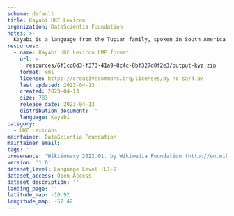 ```yaml
---
schema: default
title: Kayabí UKC Lexicon
organization: DataScientia Foundation
notes: >-
  Kayabí is a language from the Tupian family, spoken in South America. The UKC Lexicon of Kayabí is represented as a lexico-semantic network. It consists of words, word senses, synsets, as well as sense-level and synset-level relationships.
resources:
  - name: Kayabí UKC Lexicon LMF format
    url: >-
      resources/6f1cc0d3-f373-41a9-8c4c-8bf327d0f2e3/output-kyz.zip
    format: xml
    license: https://creativecommons.org/licenses/by-nc-sa/4.0/
    last_updated: 2023-04-13
    created: 2023-04-13
    size: 783
    release_date: 2023-04-13
    distribution_document: ''
    language: Kayabí
category:
  - UKC Lexicons
maintainer: DataScientia Foundation
maintainer_email: ''
tags: ''
provenance: 'Wiktionary 2022.01. by Wikimedia Foundation (http://en.wiktionary.org); Princeton WordNet 2.1 by Princeton University (https://wordnet.princeton.edu)'
version: '1.0'
dataset_level: Language Level (L1-2)
dataset_access: Open Access
dataset_description: ''
landing_page: ''
latitude_map: -10.92
longitude_map: -57.42
---
```

